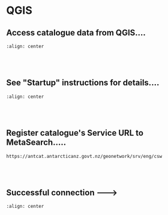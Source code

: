 # QGIS

## Access catalogue data from QGIS....
 
```{image} qgis_intro.png
:align: center
```
<br>
<br>

## See "Startup" instructions for details....
```{image} qgis_metasearch.png
:align: center
```

<br>
<br>

## Register catalogue's Service URL to MetaSearch.....

```text
https://antcat.antarcticanz.govt.nz/geonetwork/srv/eng/csw 
```

<br>
<br>

## Successful connection --->


```{image} qgis_success.png
:align: center
```